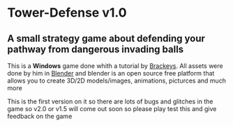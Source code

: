 <h1> Tower-Defense v1.0 </h1>
<h2> A small strategy game about defending your pathway from dangerous invading balls </h2>
	
<p>This is a <strong>Windows</strong> game done whith a tutorial by <a href="https://twitter.com/BrackeysTweet?">Brackeys</a>.
All assets were done by him in <a href="https://www.blender.org/">Blender</a> and blender is an open source free platform that allows you to create 3D/2D models/images, animations, picturces and much more
</p>
<p>This is the first version on it so there are lots of bugs and glitches in the game so v2.0 or v1.5 will come out soon so please play test this and give feedback on the game</p>

